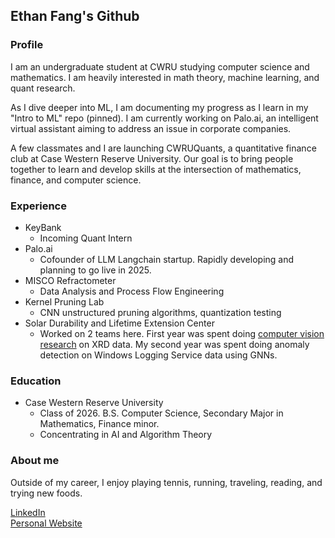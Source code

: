 ## Ethan Fang's Github
### Profile
I am an undergraduate student at CWRU studying computer science and mathematics. I am heavily interested in math theory, machine learning, and quant research.

As I dive deeper into ML, I am documenting my progress as I learn in my "Intro to ML" repo (pinned). I am currently working on Palo.ai, an intelligent virtual assistant aiming to address an issue in corporate companies. 

A few classmates and I are launching CWRUQuants, a quantitative finance club at Case Western Reserve University. Our goal is to bring people together to learn and develop skills at the intersection of mathematics, finance, and computer science.

### Experience
- KeyBank
  - Incoming Quant Intern
- Palo.ai
  - Cofounder of LLM Langchain startup. Rapidly developing and planning to go live in 2025.
- MISCO Refractometer
  - Data Analysis and Process Flow Engineering
- Kernel Pruning Lab
  - CNN unstructured pruning algorithms, quantization testing
- Solar Durability and Lifetime Extension Center 
  - Worked on 2 teams here. First year was spent doing <a href = "https://pypi.org/project/XRDimage/">computer vision research</a> on XRD data. My second year was spent doing anomaly detection
    on Windows Logging Service data using GNNs.

### Education
- Case Western Reserve University
  - Class of 2026. B.S. Computer Science, Secondary Major in Mathematics, Finance minor.
  - Concentrating in AI and Algorithm Theory
 
### About me
Outside of my career, I enjoy playing tennis, running, traveling, reading, and trying new foods.
  
<a href="https://www.linkedin.com/in/ethanwfang/">LinkedIn</a> <br>
<a href = "https://ethanwfang.github.io/index.html">Personal Website</a>
  


